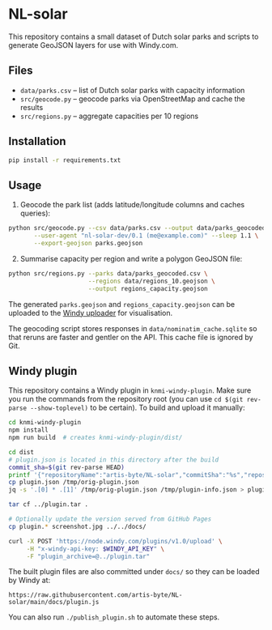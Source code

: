 # NL-solar

This repository contains a small dataset of Dutch solar parks and scripts to generate GeoJSON layers for use with Windy.com.

## Files

- `data/parks.csv` – list of Dutch solar parks with capacity information
- `src/geocode.py` – geocode parks via OpenStreetMap and cache the results
- `src/regions.py` – aggregate capacities per 10 regions

## Installation

```bash
pip install -r requirements.txt
```

## Usage

1. Geocode the park list (adds latitude/longitude columns and caches queries):

```bash
python src/geocode.py --csv data/parks.csv --output data/parks_geocoded.csv \
       --user-agent "nl-solar-dev/0.1 (me@example.com)" --sleep 1.1 \
       --export-geojson parks.geojson
```

2. Summarise capacity per region and write a polygon GeoJSON file:

```bash
python src/regions.py --parks data/parks_geocoded.csv \
                      --regions data/regions_10.geojson \
                      --output regions_capacity.geojson
```

The generated `parks.geojson` and `regions_capacity.geojson` can be uploaded to the [Windy uploader](https://windy.com/uploader) for visualisation.

The geocoding script stores responses in `data/nominatim_cache.sqlite` so that reruns are faster and gentler on the API. This cache file is ignored by Git.

## Windy plugin

This repository contains a Windy plugin in `knmi-windy-plugin`.
Make sure you run the commands from the repository root (you can use
`cd $(git rev-parse --show-toplevel)` to be certain). To build and upload it
manually:

```bash
cd knmi-windy-plugin
npm install
npm run build  # creates knmi-windy-plugin/dist/

cd dist
# plugin.json is located in this directory after the build
commit_sha=$(git rev-parse HEAD)
printf '{"repositoryName":"artis-byte/NL-solar","commitSha":"%s","repositoryOwner":"artis-byte"}\n' "$commit_sha" > /tmp/plugin-info.json
cp plugin.json /tmp/orig-plugin.json
jq -s '.[0] * .[1]' /tmp/orig-plugin.json /tmp/plugin-info.json > plugin.json

tar cf ../plugin.tar .

# Optionally update the version served from GitHub Pages
cp plugin.* screenshot.jpg ../../docs/

curl -X POST 'https://node.windy.com/plugins/v1.0/upload' \
     -H "x-windy-api-key: $WINDY_API_KEY" \
     -F "plugin_archive=@../plugin.tar"
```

The built plugin files are also committed under `docs/` so they can be loaded by Windy at:

```
https://raw.githubusercontent.com/artis-byte/NL-solar/main/docs/plugin.js
```
You can also run `./publish_plugin.sh` to automate these steps.
